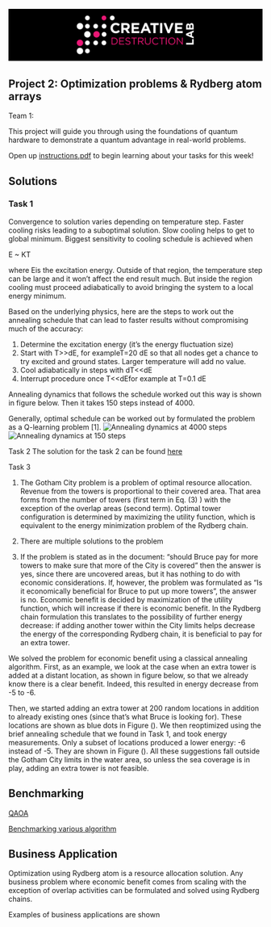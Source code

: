 ![CDL 2020 Cohort Project](../figures/CDL_logo.jpg)
## Project 2: Optimization problems \& Rydberg atom arrays
Team 1: 

This project will guide you through using the foundations of quantum hardware to demonstrate a quantum advantage in real-world problems.

Open up [instructions.pdf](https://github.com/CDL-Quantum/CohortProject_2021/tree/main/Week2_Rydberg_Atoms/instructions.pdf) to begin learning about your tasks for this week!

## Solutions ##
### Task 1

Convergence to solution varies depending on temperature step. Faster cooling risks leading to a suboptimal solution. Slow cooling helps to get to global minimum. Biggest sensitivity to cooling schedule is achieved when

E ~ KT

where Eis the excitation energy. Outside of that region, the temperature step can be large and it won’t affect the end result much. But inside the region cooling must proceed adiabatically to avoid bringing the system to a local energy minimum. 

Based on the underlying physics, here are the steps to work out the annealing schedule that can lead to faster results without compromising much of the accuracy:

1. Determine the excitation energy (it’s the energy fluctuation size)
2. Start with T>>dE, for exampleT=20 dE so that all nodes get a chance to try excited and ground states. Larger temperature will add no value.
3. Cool adiabatically in steps with dT<<dE
4. Interrupt procedure once T<<dEfor example at T=0.1 dE

Annealing dynamics that follows the schedule worked out this way is shown in figure below. Then it takes 150 steps instead of 4000.

Generally, optimal schedule can be worked out by formulated the problem as a Q-learning problem [1].
![Annealing dynamics at 4000 steps](https://github.com/ziweiqiu/CohortProject_2021/blob/Week2-Team1/Week2_Rydberg_Atoms/Convergence%20in%204000%20steps.png)
![Annealing dynamics at 150 steps](https://github.com/ziweiqiu/CohortProject_2021/blob/Week2-Team1/Week2_Rydberg_Atoms/Convergence%20in%20150%20steps.png)

Task 2
The solution for the task 2 can be found [here](https://github.com/ziweiqiu/CohortProject_2021/blob/Week2-Team1/Week2_Rydberg_Atoms/run_quantum_annealing_zq.ipynb)                                   
                                    
Task 3

1. The Gotham City problem is a problem of optimal resource allocation. Revenue from the towers is proportional to their covered area. That area forms from the number of towers (first term in Eq. (3) ) with the exception of the overlap areas (second term). Optimal tower configuration is determined by maximizing the utility function, which is equivalent to the energy minimization problem of the Rydberg chain. 
                                    
2. There are multiple solutions to the problem

3. If the problem is stated as in the document: “should Bruce pay for more towers to make sure that more of the City is covered” then the answer is yes, since there are uncovered areas, but it has nothing to do with economic considerations.
If, however, the problem was formulated as “Is it economically beneficial for Bruce to put up more towers”, the answer is no. Economic benefit is decided by maximization of the utility function, which will increase if there is economic benefit. In the Rydberg chain formulation this translates to the possibility of further energy decrease: if adding another tower within the City limits helps decrease the energy of the corresponding Rydberg chain, it is beneficial to pay for an extra tower. 

We solved the problem for economic benefit using a classical annealing algorithm. First, as an example, we look at the case when an extra tower is added at a distant location, as shown in figure below, so that we already know there is a clear benefit. Indeed, this resulted in energy decrease from -5 to -6.

                                    
Then, we started adding an extra tower at 200 random locations in addition to already existing ones (since that’s what Bruce is looking for). These locations are shown as blue dots in Figure (). We then reoptimized using the brief annealing schedule that we found in Task 1, and took energy measurements. 
Only a subset of locations produced a lower energy: -6 instead of -5. They are shown in Figure (). All these suggestions fall outside the Gotham City limits in the water area, so unless the sea coverage is in play, adding an extra tower is not feasible. 

## Benchmarking

[QAOA](https://github.com/ziweiqiu/CohortProject_2021/blob/Week2-Team1/Week2_Rydberg_Atoms/QAOA%20challenge.ipynb)

[Benchmarking various algorithm](https://github.com/ziweiqiu/CohortProject_2021/blob/Week2-Team1/Week2_Rydberg_Atoms/Benchmarking%20Various%20Algorithms.md)



## Business Application
Optimization using Rydberg atom is a resource allocation solution. Any business problem where economic benefit comes from scaling with the exception of overlap activities can be formulated and solved using Rydberg chains.

Examples of business applications are shown 

